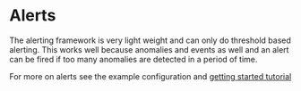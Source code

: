 # Alerts

The alerting framework is very light weight and can only do threshold based alerting.
This works well because anomalies and events as well and an alert can be fired if too many anomalies are detected in a period of time.

For more on alerts see the example configuration and [getting started tutorial](/overview/getting-started)
